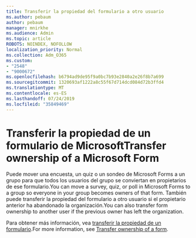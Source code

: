 ```yaml
---
title: Transferir la propiedad del formulario a otro usuario
ms.author: pebaum
author: pebaum
manager: mnirkhe
ms.audience: Admin
ms.topic: article
ROBOTS: NOINDEX, NOFOLLOW
localization_priority: Normal
ms.collection: Adm_O365
ms.custom:
- "2548"
- "9000672"
ms.openlocfilehash: b6794ad9de95f9a0bc7b93e2840a2e26f8b7a699
ms.sourcegitcommit: 1320693af1222a8c55f67d714dcd084d72b3ffd4
ms.translationtype: MT
ms.contentlocale: es-ES
ms.lasthandoff: 07/24/2019
ms.locfileid: "35849469"
---
```

# <a name="transfer-ownership-of-a-microsoft-form"></a><span data-ttu-id="a0e6e-102">Transferir la propiedad de un formulario de Microsoft</span><span class="sxs-lookup"><span data-stu-id="a0e6e-102">Transfer ownership of a Microsoft Form</span></span>

<span data-ttu-id="a0e6e-103">Puede mover una encuesta, un quiz o un sondeo de Microsoft Forms a un grupo para que todos los usuarios del grupo se conviertan en propietarios de ese formulario.</span><span class="sxs-lookup"><span data-stu-id="a0e6e-103">You can move a survey, quiz, or poll in Microsoft Forms to a group so everyone in your group becomes owners of that form.</span></span> <span data-ttu-id="a0e6e-104">También puede transferir la propiedad del formulario a otro usuario si el propietario anterior ha abandonado la organización.</span><span class="sxs-lookup"><span data-stu-id="a0e6e-104">You can also transfer form ownership to another user if the previous owner has left the organization.</span></span>

<span data-ttu-id="a0e6e-105">Para obtener más información, vea [transferir la propiedad de un formulario](https://support.office.com/article/Transfer-ownership-of-a-form-921a6361-a4e5-44ea-bce9-c4ed63aa54b4).</span><span class="sxs-lookup"><span data-stu-id="a0e6e-105">For more information, see [Transfer ownership of a form](https://support.office.com/article/Transfer-ownership-of-a-form-921a6361-a4e5-44ea-bce9-c4ed63aa54b4).</span></span>